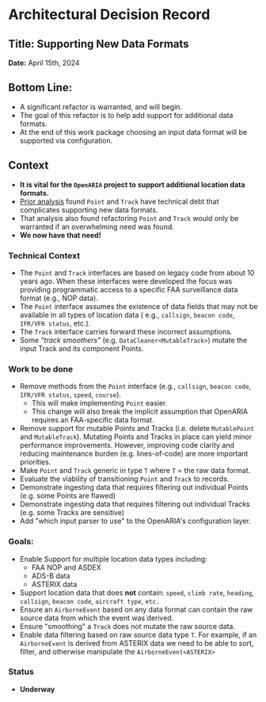 # Architectural Decision Record

## Title: Supporting New Data Formats

**Date:** April 15th, 2024

## Bottom Line:

- A significant refactor is warranted, and will begin.
- The goal of this refactor is to help add support for additional data formats.
- At the end of this work package choosing an input data format will be supported via configuration.

## Context

- **It is vital for the `OpenARIA` project to support additional location data formats.**
- [Prior analysis](./pointInterfaceCritique.md) found `Point` and `Track` have technical debt that complicates
  supporting new data formats.
- That analysis also found refactoring `Point` and `Track` would only be warranted if an overwhelming need was found.
- **We now have that need!**

### Technical Context

- The `Point` and `Track` interfaces are based on legacy code from about 10 years ago. When these interfaces were
  developed the focus was providing programmatic access to a specific FAA surveillance data format (e.g., NOP data).
- The `Point` interface assumes the existence of data fields that may not be available in all types of location data (
  e.g., `callsign`, `beacon code`, `IFR/VFR status`, etc.).
- The `Track` interface carries forward these incorrect assumptions.
- Some _"track smoothers"_ (e.g. `DataCleaner<MutableTrack>`) mutate the input Track and its component Points.

### Work to be done

- Remove methods from the `Point` interface (e.g., `callsign`, `beacon code`, `IFR/VFR status`, `speed`, `course`).
    - This will make implementing `Point` easier.
    - This change will also break the implicit assumption that OpenARIA requires an FAA-specific data format.
- Remove support for mutable Points and Tracks (i.e. delete `MutablePoint` and `MutableTrack`). Mutating Points and
  Tracks in place can yield minor performance improvements. However, improving code clarity and reducing maintenance
  burden (e.g. lines-of-code) are more important priorities.
- Make `Point` and `Track` generic in type `T` where `T` = the raw data format.
- Evaluate the viability of transitioning `Point` and `Track` to records.
- Demonstrate ingesting data that requires filtering out individual Points (e.g. some Points are flawed)
- Demonstrate ingesting data that requires filtering out individual Tracks (e.g. some Tracks are sensitive)
- Add "which input parser to use" to the OpenARIA's configuration layer.

### Goals:

- Enable Support for multiple location data types including:
    - FAA NOP and ASDEX
    - ADS-B data
    - ASTERIX data
- Support location data that does **not**
  contain: `speed`, `climb rate`, `heading`, `callsign`, `beacon code`, `aircraft type`, `etc.`
- Ensure an `AirborneEvent` based on any data format can contain the raw source data from which the event was derived.
- Ensure "smoothing" a `Track` does not mutate the raw source data.
- Enable data filtering based on raw source data type `T`. For example, if an `AirborneEvent` is derived from ASTERIX
  data we need to be able to sort, filter, and otherwise manipulate the `AirborneEvent<ASTERIX>`

### Status

- **Underway**

